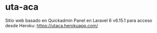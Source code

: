 # uta-aca
Sitio web basado en Quickadmin Panel en Laravel 6 v6.15.1 para acceso desde Heroku: https://utaca.herokuapp.com/
